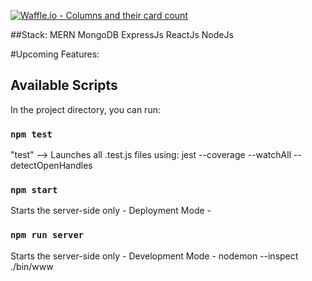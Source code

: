 
[![Waffle.io - Columns and their card count](https://badge.waffle.io/gregsoares/gregsoares.com.svg?columns=all)](https://waffle.io/gregsoares/gregsoares.com)

##Stack: MERN
MongoDB
ExpressJs
ReactJs
NodeJs

#Upcoming Features:

## Available Scripts

In the project directory, you can run:

### `npm test`

"test" --> Launches all .test.js files using: jest --coverage --watchAll --detectOpenHandles

### `npm start`

Starts the server-side only - Deployment Mode -

### `npm run server`

Starts the server-side only - Development Mode - nodemon --inspect ./bin/www
